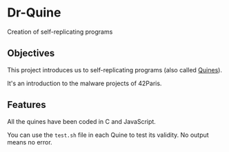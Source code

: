 # Dr-Quine

Creation of self-replicating programs

## Objectives

This project introduces us to self-replicating programs (also called [Quines](<https://en.wikipedia.org/wiki/Quine_(computing)>)).

It's an introduction to the malware projects of 42Paris.

## Features

All the quines have been coded in C and JavaScript.

You can use the `test.sh` file in each Quine to test its validity. No output means no error.
